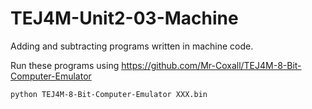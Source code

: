 # TEJ4M-Unit2-03-Machine

Adding and subtracting programs written in machine code.

Run these programs using https://github.com/Mr-Coxall/TEJ4M-8-Bit-Computer-Emulator

```console
python TEJ4M-8-Bit-Computer-Emulator XXX.bin
```
